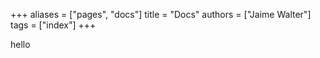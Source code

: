 +++
aliases = ["pages", "docs"]
title = "Docs"
authors = ["Jaime Walter"]
tags = ["index"]
+++

hello